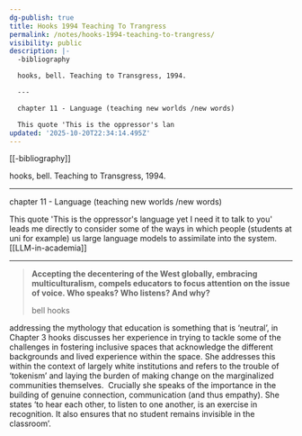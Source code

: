 ```yaml
---
dg-publish: true
title: Hooks 1994 Teaching To Trangress
permalink: /notes/hooks-1994-teaching-to-trangress/
visibility: public
description: |-
  -bibliography

  hooks, bell. Teaching to Transgress, 1994. 

  ---

  chapter 11 - Language (teaching new worlds /new words)

  This quote 'This is the oppressor's lan
updated: '2025-10-20T22:34:14.495Z'
---
```

[[-bibliography]]

hooks, bell. Teaching to Transgress, 1994. 

---

chapter 11 - Language (teaching new worlds /new words)

This quote 'This is the oppressor's language yet I need it to talk to you' leads me directly to consider some of the ways in which people (students at uni for example) us large language models to assimilate into the system. [[LLM-in-academia]]

---

> **Accepting the decentering of the West globally, embracing multiculturalism, compels educators to focus attention on the issue of voice. Who speaks? Who listens? And why?** 
> 
> bell hooks

addressing the mythology that education is something that is ‘neutral’, in Chapter 3 hooks  discusses her experience in trying to tackle some of the challenges in fostering inclusive spaces that acknowledge the different backgrounds and lived experience within the space. She addresses this within the context of largely white institutions and refers to the trouble of ‘tokenism’ and laying the burden of making change on the marginalized communities themselves.  Crucially she speaks of the importance in the building of genuine connection, communication (and thus empathy). She states ‘to hear each other, to listen to one another, is an exercise in recognition. It also ensures that no student remains invisible in the classroom’.

